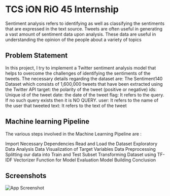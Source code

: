 
# TCS iON RiO 45 Internship

Sentiment analysis refers to identifying as well as classifying the sentiments that are expressed in the text source. Tweets are often useful in generating a vast amount of sentiment data upon analysis. These data are useful in understanding the opinion of the people about a variety of topics
## Problem Statement
In this project, I try to implement a Twitter sentiment analysis model that helps to overcome the challenges of identifying the sentiments of the tweets. 
The necessary details regarding the dataset are:
    The Sentiment140 Dataset which consists of 1,600,000 tweets that have been extracted using the Twitter API
    target: the polarity of the tweet (positive or negative)
    ids: Unique id of the tweet
    date: the date of the tweet
    flag: It refers to the query. If no such query exists then it is NO QUERY.
    user: It refers to the name of the user that tweeted
    text: It refers to the text of the tweet
## Machine learning Pipeline
The various steps involved in the Machine Learning Pipeline are :

Import Necessary Dependencies
Read and Load the Dataset
Exploratory Data Analysis
Data Visualization of Target Variables
Data Preprocessing
Splitting our data into Train and Test Subset
Transforming Dataset using TF-IDF Vectorizer
Function for Model Evaluation
Model Building
Conclusion
## Screenshots

![App Screenshot](https://via.placeholder.com/468x300?text=App+Screenshot+Here)

